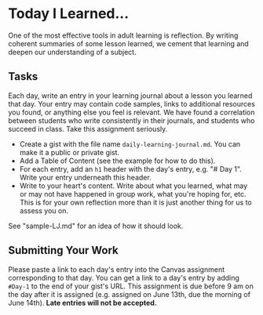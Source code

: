 # Today I Learned...

One of the most effective tools in adult learning is reflection. By writing coherent summaries of some lesson learned, we cement that learning and deepen our understanding of a subject.

## Tasks

Each day, write an entry in your learning journal about a lesson you learned that day. Your entry may contain code samples, links to additional resources you found, or anything else you feel is relevant. We have found a correlation between students who write consistently in their journals, and students who succeed in class. Take this assignment seriously.

- Create a gist with the file name `daily-learning-journal.md`. You can make it a public or private gist.
- Add a Table of Content (see the example for how to do this).
- For each entry, add an `h1` header with the day's entry, e.g. "# Day 1". Write your entry underneath this header.
- Write to your heart's content. Write about what you learned, what may or may not have happened in group work, what you're hoping for, etc. This is for your own reflection more than it is just another thing for us to assess you on.

See "sample-LJ.md" for an idea of how it should look.
## Submitting Your Work

Please paste a link to each day's entry into the Canvas assignment corresponding to that day. You can get a link to a day's entry by adding `#Day-1` to the end of your gist's URL. This assignment is due before 9 am on the day after it is assigned (e.g. assigned on June 13th, due the morning of June 14th). **Late entries will not be accepted.**